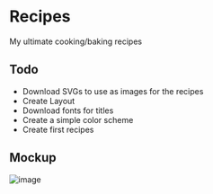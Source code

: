 # Recipes
My ultimate cooking/baking recipes

## Todo
- Download SVGs to use as images for the recipes
- Create Layout
- Download fonts for titles
- Create a simple color scheme
- Create first recipes


## Mockup
![image](https://user-images.githubusercontent.com/6375613/149506073-6cbf6a09-35ff-4839-adca-80ad7ae3c351.png)
